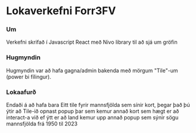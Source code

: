 # Lokaverkefni Forr3FV

### Um
Verkefni skrifað í Javascript React með Nivo library til að sjá um gröfin

### Hugmyndin
Hugmyndin var að hafa gagna/admin bakenda með mörgum "Tile"-um (power bi fílingur). 

### Lokaafurð
Endaði á að hafa bara Eitt tile fyrir mannsfjölda sem sínir kort, þegar það þú ýtir að Tile-ið opnast popup þar sem kemur annað kort sem hægt er að interact-a við ef ýtt er að land kemur upp annað popup sem sýnir sögu mannsfjölda frá 1950 til 2023